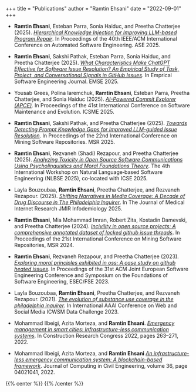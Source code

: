 +++
title = "Publications"
author = "Ramtin Ehsani"
date = "2022-09-01"
+++

* **Ramtin Ehsani**, Esteban Parra, Sonia Haiduc, and Preetha Chatterjee (2025). [*Hierarchical Knowledge Injection for Improving LLM-based Program Repair*](https://arxiv.org/abs/2506.24015). In Proceedings of the 40th IEEE/ACM International Conference on Automated Software Engineering. ASE 2025.

* **Ramtin Ehsani**, Sakshi Pathak, Esteban Parra, Sonia Haiduc, and Preetha Chatterjee (2025). [*What Characteristics Make ChatGPT Effective for Software Issue Resolution? An Empirical Study of Task, Project, and Conversational Signals in GitHub Issues*](https://arxiv.org/abs/2506.22390). In Emprical Software Engineering Journal. EMSE 2025.

* Yousab Grees, Polina Iaremchuk, **Ramtin Ehsani**, Esteban Parra, Preetha Chatterjee, and Sonia Haiduc (2025). [*AI-Powered Commit Explorer (APCE)*](https://arxiv.org/abs/2507.16063). In Proceedings of the 41st International Conference on Software Maintenance and Evolution. ICSME 2025.

* **Ramtin Ehsani**, Sakshi Pathak, and Preetha Chatterjee (2025). [*Towards Detecting Prompt Knowledge Gaps for Improved LLM-guided Issue Resolution*](https://ieeexplore.ieee.org/document/11025628). In Proceedings of the 22nd International Conference on Mining Software Repositories. MSR 2025.

* **Ramtin Ehsani**, Rezvaneh (Shadi) Rezapour, and Preetha Chatterjee (2025). [*Analyzing Toxicity in Open Source Software Communications Using Psycholinguistics and Moral Foundations Theory*](https://ieeexplore.ieee.org/document/11029382). The 4th International Workshop on Natural Language‐based Software Engineering (NLBSE 2025), co‐located with ICSE 2025.

* Layla Bouzoubaa, **Ramtin Ehsani**, Preetha Chatterjee, and Rezvaneh Rezapour. (2025). [*Shifting Narratives in Media Coverage: A Decade of Drug Discourse in The Philadelphia Inquirer*](https://infodemiology.jmir.org/2025/1/e56004). In The Journal of Medical Internet Research JMIR Infodemiology 2025.

* **Ramtin Ehsani**,  Mia Mohammad Imran, Robert Zita, Kostadin Damevski, and Preetha Chatterjee (2024). [*Incivility in open source projects: A comprehensive annotated dataset of locked github issue threads*](https://dl.acm.org/doi/10.1145/3643991.3644887).  In Proceedings of the 21st International Conference on Mining Software Repositories, MSR 2024.

* **Ramtin Ehsani**, Rezvaneh Rezapour, and Preetha Chatterjee (2023). [*Exploring moral principles exhibited in oss: A case study on github heated issues*](https://dl.acm.org/doi/abs/10.1145/3611643.3613077).  In Proceedings of the 31st ACM Joint European Software Engineering Conference and Symposium on the Foundations of Software Engineering, ESEC/FSE 2023.

* Layla Bouzoubaa, **Ramtin Ehsani**, Preetha Chatterjee, and Rezvaneh Rezapour. (2021). [*The evolution of substance use coverage in the philadelphia inquirer*](https://arxiv.org/abs/2307.01299). In International AAAI Conference on Web and Social Media ICWSM Data Challenge 2023.

* Mohammad Ilbeigi, Azita Morteza, and **Ramtin Ehsani**. [*Emergency management in smart cities: Infrastructure-less communication systems*](https://ascelibrary.org/doi/abs/10.1061/9780784483961.028). In Construction Research Congress 2022, pages 263–271, 2022.

* Mohammad Ilbeigi, Azita Morteza, and **Ramtin Ehsani** [*An infrastructure-less emergency communication system: A blockchain-based framework*](https://ascelibrary.org/doi/full/10.1061/(ASCE)CP.1943-5487.0001011). Journal of Computing in Civil Engineering, volume 36, page 04021041, 2022.

{{% center %}}
<i class="fa fa-cog fa-spin fa-2x fa-fw"></i>
{{% /center %}}

